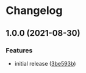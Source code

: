 # Changelog

## 1.0.0 (2021-08-30)


### Features

* initial release ([3be593b](https://www.github.com/theangryangel/insim-go/commit/3be593bf3d29ddbc17f5453ed98d83246ecfa432))
